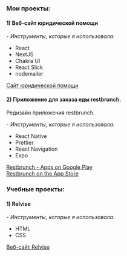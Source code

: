 <h3>Мои проекты:</h3>
<h4>1) Веб-сайт юридической помощи</h4>
<em>- Инструменты, которые я иcпользовала:</em>
<ul>
  <li>React</li>
  <li>NextJS</li>
  <li>Chakra UI</li>
  <li>React Slick</li>
  <li>nodemailer</li>
</ul>

<a href="https://legal-aid-liard.vercel.app/">Сайт юридической помощи</a>

<h4>2) Приложение для заказа еды <b>restbrunch</b>.</h4>
<p>Редизайн приложения restbrunch.</p> 
<em>- Инструменты, которые я иcпользовала:</em>
<ul>
  <li>React Native</li>
  <li>Prettier</li>
  <li>React Navigation</li>
  <li>Expo</li>
</ul>

<a href="https://play.google.com/store/apps/details?id=com.restbrunch_client">Restbrunch - Apps on Google Play</a>
<br/>
<a href="https://apps.apple.com/de/app/restbrunch/id1509730956?l=en">Restbrunch on the App Store</a>


<h3>Учебные проекты:</h3>
<h4>1) Relvise</h4>
<em>- Инструменты, которые я иcпользовала:</em>
<ul>
  <li>HTML</li>
  <li>CSS</li>
</ul>

<a href="https://adaptive-layout.vercel.app/">Веб-сайт Relvise</a>
